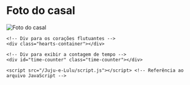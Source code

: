 <html lang="en">
<head>
    <meta charset="UTF-8">
    <meta name="viewport" content="width=device-width, initial-scale=1.0">
    <title>Tempo que nos conhecemos</title>
    <link rel="stylesheet" href="/Juju-e-Lulu/styles.css"> <!-- Referência ao arquivo CSS -->
</head>
<body>
    <h1>Foto do casal</h1>
    <!-- Caminho atualizado da imagem -->
    <img src="/Juju-e-Lulu/VcaH8LA.jpeg" alt="Foto do casal">
    
    <!-- Div para os corações flutuantes -->
    <div class="hearts-container"></div>

    <!-- Div para exibir a contagem de tempo -->
    <div id="time-counter" class="time-counter"></div>

    <script src="/Juju-e-Lulu/script.js"></script> <!-- Referência ao arquivo JavaScript -->
</body>
</html>
